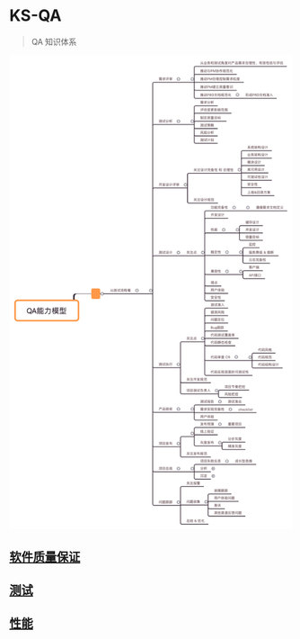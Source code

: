 # KS-QA
> QA 知识体系

![QA 能力模型](_pic/QA-capacity-model.png)

## [软件质量保证](KS-SQA/README.md)

## [测试](KS-Test/README.md)

## [性能](Performance/README.md)

